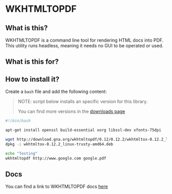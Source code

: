 # WKHTMLTOPDF

## What is this?

WKHTMLTOPDF is a command line tool for rendering HTML docs into PDF. This utility runs headless, meaning it needs no GUI to be operated or used.

## What is this for?

## How to install it?

Create a `bash` file and add the following content:

> NOTE: script below installs an specific version for this library.
>
> You can find more versions in the [downloads page](http://wkhtmltopdf.org/downloads.html)

```bash
#!/bin/bash

apt-get install openssl build-essential xorg libssl-dev xfonts-75dpi

wget http://download.gna.org/wkhtmltopdf/0.12/0.12.2/wkhtmltox-0.12.2_linux-trusty-amd64.deb
dpkg -i wkhtmltox-0.12.2_linux-trusty-amd64.deb

echo "Testing"
wkhtmltopdf http://www.google.com google.pdf
```

## Docs

You can find a link to WKHTMLTOPDF docs [here](http://wkhtmltopdf.org/docs.html)
